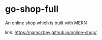 # go-shop-full
An online shop which is built with MERN

link: https://namozbey.github.io/online-shop/
